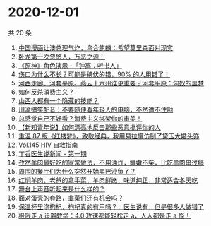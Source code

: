 # 2020-12-01

共 20 条

<!-- BEGIN ZHIHUVIDEO -->
<!-- 最后更新时间 Tue Dec 01 2020 10:06:57 GMT+0800 (CST) -->
1. [中国漫画让澳总理气炸，乌合麒麟：希望莫里森面对现实](https://www.zhihu.com/zvideo/1316849988903522304)
1. [卧龙第一次忽悠人，万恶之源！](https://www.zhihu.com/zvideo/1316828766203396096)
1. [《原神》角色演示 -「钟离：听书人」](https://www.zhihu.com/zvideo/1316723225981124608)
1. [伤口为什么不长？可能是碘伏的错，90% 的人用错了！](https://www.zhihu.com/zvideo/1316797012096901120)
1. [河西走廊、河套平原、燕云十六州谁更重要？河套平原：匈奴的噩梦](https://www.zhihu.com/zvideo/1316847708813447168)
1. [如何反杀消费主义？](https://www.zhihu.com/zvideo/1316407444369797120)
1. [山西人都有一个隐藏的技能？](https://www.zhihu.com/zvideo/1316828398321561600)
1. [川渝搞笑配音：不要随便看年轻人的电脑，不然遭不住哟](https://www.zhihu.com/zvideo/1316109153765871616)
1. [总感觉自己不好看？消费主义绑架你的审美！](https://www.zhihu.com/zvideo/1316825333623562240)
1. [【新知青年说】如何漂亮地反击那些恶意批评你的人](https://www.zhihu.com/zvideo/1316661651911671808)
1. [重温 87 版《红楼梦》，致敬经典，我用易拉罐仿制了黛玉大婚头饰](https://www.zhihu.com/zvideo/1315960008916299776)
1. [Vol.145 HIV 自救指南](https://www.zhihu.com/zvideo/1316843669241294848)
1. [丁香医生说新闻 - 第一期](https://www.zhihu.com/zvideo/1316757471537897472)
1. [孜然羊肉最好吃的家常做法，不用油炸，鲜嫩不柴，比吃羊肉串过瘾](https://www.zhihu.com/zvideo/1316768365873377280)
1. [周围的餐厅们为什么突然开始卖巴沙鱼了？](https://www.zhihu.com/zvideo/1316771771409403904)
1. [红焖羊肉，老爸的拿手菜，羊肉鲜嫩，味道纯正，非常适合冬天吃](https://www.zhihu.com/zvideo/1315721229316538368)
1. [舞台上声音听起来是什么样的？](https://www.zhihu.com/zvideo/1316507215101169664)
1. [面对蛋壳的套路，韭菜们还有机会吗？](https://www.zhihu.com/zvideo/1316493114408734720)
1. [保温杯里泡枸杞，枸杞真的有用吗？，医生说有，但是很多人做错了](https://www.zhihu.com/zvideo/1316429200614653952)
1. [极限走 a 设置教学：4.0 攻速都能轻松走 a，人人都是走 a 怪！](https://www.zhihu.com/zvideo/1316501203011395584)
<!-- END ZHIHUVIDEO -->
